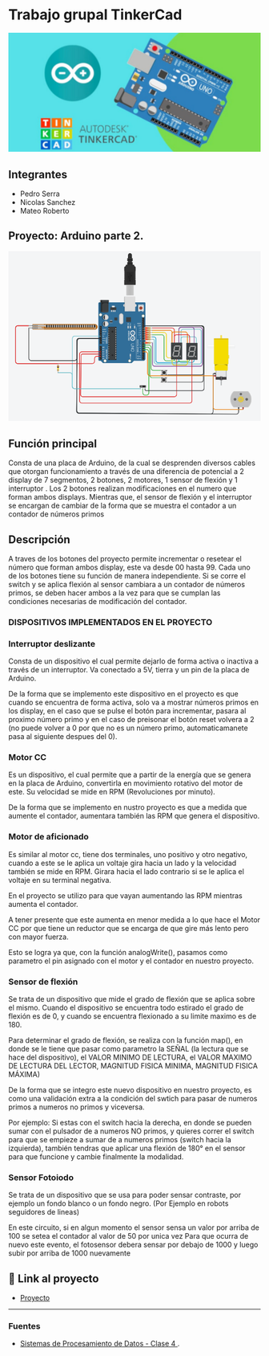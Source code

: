 # Trabajo grupal TinkerCad 
![Tinkercad](./imagenes/imagenprincipal.PNG)


## Integrantes 
- Pedro Serra
- Nicolas Sanchez 
- Mateo Roberto


## Proyecto: Arduino parte 2.
![Tinkercad](./imagenes/arduinopartedos.PNG)

## Función principal
Consta de una placa de Arduino, de la cual se desprenden diversos cables que otorgan funcionamiento a través de una diferencia de potencial a 2 display de 7 segmentos, 2 botones, 2 motores, 1 sensor de flexión y 1 interruptor . Los 2 botones realizan modificaciones en el numero que forman ambos displays. Mientras que, el sensor de flexión y el interruptor se encargan de cambiar de la forma que se muestra el contador a un contador de números primos


## Descripción
A traves de los botones del proyecto permite incrementar o resetear el número que forman ambos display, este va desde 00 hasta 99. Cada uno de los botones tiene su función de manera independiente. Si se corre el switch y se aplica flexión al sensor cambiara a un contador de números primos, se deben hacer ambos a la vez para que se cumplan las condiciones necesarias de modificación del contador. 


### DISPOSITIVOS IMPLEMENTADOS EN EL PROYECTO


### Interruptor deslizante


Consta de un dispositivo el cual permite dejarlo de forma activa o inactiva a través de un interruptor. Va conectado a 5V, tierra y un pin de la placa de Arduino.

De la forma que se implemento este dispositivo en el proyecto es que cuando se encuentra de forma activa, solo va a mostrar números primos en los display, en el caso que se pulse el botón para incrementar, pasara al proximo número primo y en el caso de preisonar el botón reset volvera a 2 (no puede volver a 0 por que no es un número primo, automaticamanete pasa al siguiente despues del 0).


### Motor CC

Es un dispositivo, el cual permite que a partir de la energía que se genera en la placa de Arduino, convertirla en movimiento rotativo del motor de este. Su velocidad se mide en RPM (Revoluciones por minuto).

De la forma que se implemento en nustro proyecto es que a medida que aumente el contador, aumentara también las RPM que genera el dispositivo.


### Motor de aficionado

Es similar al motor cc, tiene dos terminales, uno positivo y otro negativo, cuando a este se le aplica un voltaje gira hacia un lado y la velocidad también se mide en RPM. Girara hacia el lado contrario si se le aplica el voltaje en su terminal negativa.

En el proyecto se utilizo para que vayan aumentando las RPM mientras aumenta el contador. 

A tener presente que este aumenta en menor medida a lo que hace el Motor CC por que tiene un reductor que se encarga de que gire más lento pero con mayor fuerza. 

Esto se logra ya que, con la función analogWrite(), pasamos como parametro el pin asignado con el motor y el contador en nuestro proyecto.


### Sensor de flexión

Se trata de un dispositivo que mide el grado de flexión que se aplica sobre el mismo. Cuando el dispositivo se encuentra todo estirado el grado de flexión es de 0, y cuando se encuentra flexionado a su limite maximo es de 180.

Para determinar el grado de flexión, se realiza con la función map(), en donde se le tiene que pasar como parametro la SEÑAL (la lectura que se hace del dispositivo), el VALOR MINIMO DE LECTURA, el VALOR MAXIMO DE LECTURA DEL LECTOR, MAGNITUD FISICA MINIMA, MAGNITUD FISICA MÁXIMA)

De la forma que se integro este nuevo dispositivo en nuestro proyecto, es como una validación extra a la condición del swtich para pasar de numeros primos a numeros no primos y viceversa. 

Por ejemplo:
Si estas con el switch hacia la derecha, en donde se pueden sumar con el pulsador de a numeros NO primos, y quieres correr el switch para que se empieze a sumar de a numeros primos (switch hacia la izquierda), también tendras que aplicar una flexión de 180° en el sensor para que funcione y cambie finalmente la modalidad.

### Sensor Fotoiodo
  
Se trata de un dispositivo que se usa para poder sensar contraste, por ejemplo un fondo blanco o un fondo negro. (Por Ejemplo en robots seguidores de lineas)

En este circuito, si en algun momento el sensor sensa un valor por arriba de 100 se setea el contador al valor de 50 por unica vez
Para que ocurra de nuevo este evento, el fotosensor debera sensar por debajo de 1000 y luego subir por arriba de 1000 nuevamente

## :robot: Link al proyecto
- [Proyecto](https://www.tinkercad.com/things/3hVvbIxe08W-copy-of-prueba-arduino-parte-2/editel?sharecode=qrnuN5tODLlp821AcmzkxnAFB7gtEZIQAAGe-Zmddds)

---
### Fuentes
- [Sistemas de Procesamiento de Datos - Clase 4
](https://www.youtube.com/watch?v=_Ry7mtURGDE&t=1755s).
